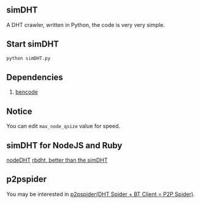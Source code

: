 ## simDHT
A DHT crawler, written in Python, the code is very very simple.

## Start simDHT
```bash
python simDHT.py
```

## Dependencies
1. [bencode](https://pypi.python.org/pypi/bencode/1.0)

## Notice
You can edit `max_node_qsize` value for speed.

## simDHT for NodeJS and Ruby
[nodeDHT](https://github.com/laomayi/nodeDHT)
[rbdht, better than the simDHT](https://github.com/old-woman/rbdht)

## p2pspider
You may be interested in [p2pspider(DHT Spider + BT Client = P2P Spider)](https://github.com/Fuck-You-GFW/p2pspider).
